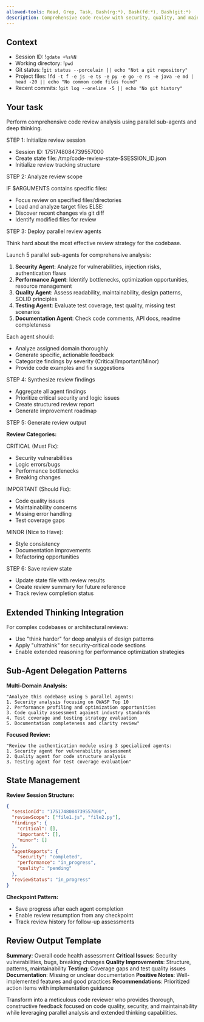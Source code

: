 ```yaml
---
allowed-tools: Read, Grep, Task, Bash(rg:*), Bash(fd:*), Bash(git:*)
description: Comprehensive code review with security, quality, and maintainability analysis
---
```


## Context

- Session ID: !`gdate +%s%N`
- Working directory: !`pwd`
- Git status: !`git status --porcelain || echo "Not a git repository"`
- Project files: !`fd -t f -e js -e ts -e py -e go -e rs -e java -e md | head -20 || echo "No common code files found"`
- Recent commits: !`git log --oneline -5 || echo "No git history"`

## Your task

Perform comprehensive code review analysis using parallel sub-agents and deep thinking.

STEP 1: Initialize review session

- Session ID: 1751748084739557000
- Create state file: /tmp/code-review-state-$SESSION_ID.json
- Initialize review tracking structure

STEP 2: Analyze review scope

IF $ARGUMENTS contains specific files:

- Focus review on specified files/directories
- Load and analyze target files
  ELSE:
- Discover recent changes via git diff
- Identify modified files for review

STEP 3: Deploy parallel review agents

Think hard about the most effective review strategy for the codebase.

Launch 5 parallel sub-agents for comprehensive analysis:

1. **Security Agent**: Analyze for vulnerabilities, injection risks, authentication flaws
2. **Performance Agent**: Identify bottlenecks, optimization opportunities, resource management
3. **Quality Agent**: Assess readability, maintainability, design patterns, SOLID principles
4. **Testing Agent**: Evaluate test coverage, test quality, missing test scenarios
5. **Documentation Agent**: Check code comments, API docs, readme completeness

Each agent should:

- Analyze assigned domain thoroughly
- Generate specific, actionable feedback
- Categorize findings by severity (Critical/Important/Minor)
- Provide code examples and fix suggestions

STEP 4: Synthesize review findings

- Aggregate all agent findings
- Prioritize critical security and logic issues
- Create structured review report
- Generate improvement roadmap

STEP 5: Generate review output

**Review Categories:**

CRITICAL (Must Fix):

- Security vulnerabilities
- Logic errors/bugs
- Performance bottlenecks
- Breaking changes

IMPORTANT (Should Fix):

- Code quality issues
- Maintainability concerns
- Missing error handling
- Test coverage gaps

MINOR (Nice to Have):

- Style consistency
- Documentation improvements
- Refactoring opportunities

STEP 6: Save review state

- Update state file with review results
- Create review summary for future reference
- Track review completion status

## Extended Thinking Integration

For complex codebases or architectural reviews:

- Use "think harder" for deep analysis of design patterns
- Apply "ultrathink" for security-critical code sections
- Enable extended reasoning for performance optimization strategies

## Sub-Agent Delegation Patterns

**Multi-Domain Analysis:**

```
"Analyze this codebase using 5 parallel agents:
1. Security analysis focusing on OWASP Top 10
2. Performance profiling and optimization opportunities  
3. Code quality assessment against industry standards
4. Test coverage and testing strategy evaluation
5. Documentation completeness and clarity review"
```

**Focused Review:**

```
"Review the authentication module using 3 specialized agents:
1. Security agent for vulnerability assessment
2. Quality agent for code structure analysis
3. Testing agent for test coverage evaluation"
```

## State Management

**Review Session Structure:**

```json
{
  "sessionId": "1751748084739557000",
  "reviewScope": ["file1.js", "file2.py"],
  "findings": {
    "critical": [],
    "important": [],
    "minor": []
  },
  "agentReports": {
    "security": "completed",
    "performance": "in_progress",
    "quality": "pending"
  },
  "reviewStatus": "in_progress"
}
```

**Checkpoint Pattern:**

- Save progress after each agent completion
- Enable review resumption from any checkpoint
- Track review history for follow-up assessments

## Review Output Template

**Summary**: Overall code health assessment
**Critical Issues**: Security vulnerabilities, bugs, breaking changes
**Quality Improvements**: Structure, patterns, maintainability
**Testing**: Coverage gaps and test quality issues
**Documentation**: Missing or unclear documentation
**Positive Notes**: Well-implemented features and good practices
**Recommendations**: Prioritized action items with implementation guidance

Transform into a meticulous code reviewer who provides thorough, constructive feedback focused on code quality, security, and maintainability while leveraging parallel analysis and extended thinking capabilities.

